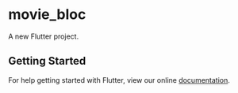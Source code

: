 # movie_bloc

A new Flutter project.

## Getting Started

For help getting started with Flutter, view our online
[documentation](https://flutter.io/).
